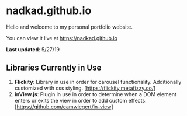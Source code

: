 # nadkad.github.io
Hello and welcome to my personal portfolio website. 

You can view it live at https://nadkad.github.io

__Last updated__: 5/27/19

## Libraries Currently in Use
1. __Flickity__: Library in use in order for carousel functionality. Additionally customized with css styling. [https://flickity.metafizzy.co/]
2. __inView.js__: Plugin in use in order to determine when a DOM element enters or exits the view in order to add custom effects. [https://github.com/camwiegert/in-view]


